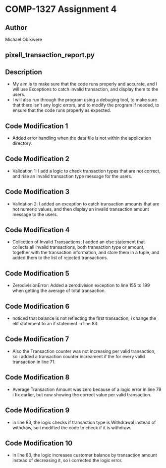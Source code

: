 # COMP-1327 Assignment 4

## Author

Michael Obikwere

## pixell_transaction_report.py

## Description

- My aim is to make sure that the code runs properly and accurate, and 
I will use Exceptions to catch invalid transaction, and display them 
to the users. 
- I will also run through the program using a debuging tool, to make 
sure that there isn't any logic errors, and to modify the program if 
needed, to ensure that the code runs properly as expected.

## Code Modification 1

- Added error handling when the data file is not within the application
 directory.

 ## Code Modification 2

 - Validation 1: I add a logic to check transaction types that are not 
 correct, and rise an invalid transaction type  message for the users.

 ## Code Modification 3

 - Validation 2: I added an exception to catch transaction amounts that
 are not numeric values, and then display an invalid transaction amount
 message to the users.

 ## Code Modification 4

 - Collection of Invalid Transactions: I added an else statement that 
 collects all invalid transactions, both transaction type or amount,
 together with the transaction information, and store them in a tuple, 
 and added them to the list of rejected transactions.

 ## Code Modification 5

 - ZerodivisionError: Added a zerodivision exception to line 155 to 199
 when getting the average of total transaction. 

 ## Code Modification 6

 - noticed that balance is not reflecting the first transaction,
 i change the elif statement to an if statement in line 83.

 ## Code Modification 7

 - Also the Transaction counter was not increasing per valid 
 transaction, so i added a transaction counter increament if the 
 for every valid transaction in line 71.

 ## Code Modification 8

 - Average Transaction Amount was zero because of a logic error in 
 line 79 i fix earlier, but now showing the correct value per valid 
 transaction.

 ## Code Modification 9

 - in line 83, the logic checks if transaction type is Withdrawal
 instead of withdraw, so i modified the code to check if it is
 withdraw.

 ## Code Modification 10
 
 - in line 83, the logic increases customer balance by transaction 
 amount instead of decreasing it, so i corrected the logic error.